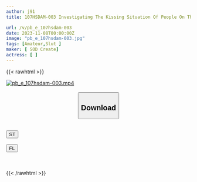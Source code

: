 ```yaml
---
author: j91
title: 107HSDAM-003 Investigating The Kissing Situation Of People On The Street… It Was Much Deeper Than I Expected, And It Covered My Entire Body.One Day In June, Around Takadanobaba Station, Nanoka (20)

url: /v/pb_e_107hsdam-003
date: 2023-11-08T00:00:00Z
image: "pb_e_107hsdam-003.jpg"
tags: [Amateur,Slut ]
maker: [ SOD Create]
actress: [ ]
---
```



{{< rawhtml >}}

<div class="video" data-videoid="ALgDxlypbGfX6oR">
    <a href="javascript:;">
        <img src="https://my.j91.asia/v/pb_e_107hsdam-003/pb_e_107hsdam-003.jpg" width="WIDTH" height="HEIGHT" alt="pb_e_107hsdam-003.mp4" loading="lazy">
    </a>
</div>

<script type="text/javascript" src="https://j91.asia/asset/on-demand-st.js"></script>

<br>
  <link rel="stylesheet" href="https://j91.asia/asset/bs5.css">
  
  <center>
  <button class="btn btn-primary" type="button" data-bs-toggle="collapse" data-bs-target=".multi-collapse" aria-expanded="false" aria-controls="multiCollapseExample1 multiCollapseExample2"><h2>Download</h2></button></center>
</p>
<div class="row">
  <div class="col">
    <div class="collapse multi-collapse" id="multiCollapseExample1">
      <div class="card card-body">
	      	      <br>
<div class="buttons">  
<a href="https://streamtape.to/v/ALgDxlypbGfX6oR" target="_blank"><button class="btn-hover color-3"><i class="fa fa-download"></i> ST</button></a></div>
    </div>
  </div>
</div>
  <div class="col">
    <div class="collapse multi-collapse" id="multiCollapseExample2">
      <div class="card card-body">
	      <br>
<div class="buttons">
    <a href="https://filelions.online/f/yormq07ah4jm" target="_blank"><button class="btn-hover color-9"><i class="fa fa-download"></i> FL</button></a></div>
<br><br>
      </div>
    </div>
  </div>
</div>

{{< /rawhtml >}}
